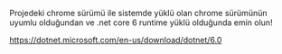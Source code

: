 Projedeki chrome sürümü ile sistemde yüklü olan chrome sürümünün uyumlu olduğundan ve .net core 6 runtime yüklü olduğunda emin olun!

https://dotnet.microsoft.com/en-us/download/dotnet/6.0
